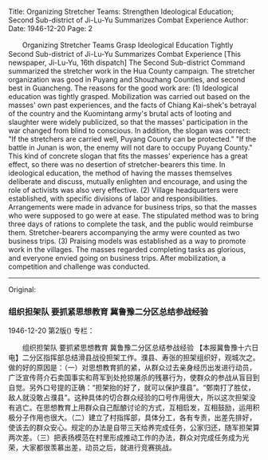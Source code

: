 Title: Organizing Stretcher Teams: Strengthen Ideological Education; Second Sub-district of Ji-Lu-Yu Summarizes Combat Experience
Author:
Date: 1946-12-20
Page: 2

　　Organizing Stretcher Teams
    Grasp Ideological Education Tightly
    Second Sub-district of Ji-Lu-Yu Summarizes Combat Experience
    [This newspaper, Ji-Lu-Yu, 16th dispatch] The Second Sub-district Command summarized the stretcher work in the Hua County campaign. The stretcher organization was good in Puyang and Shouzhang Counties, and second best in Guancheng. The reasons for the good work are: (1) Ideological education was tightly grasped. Mobilization was carried out based on the masses' own past experiences, and the facts of Chiang Kai-shek's betrayal of the country and the Kuomintang army's brutal acts of looting and slaughter were widely publicized, so that the masses' participation in the war changed from blind to conscious. In addition, the slogan was correct: "If the stretchers are carried well, Puyang County can be protected." "If the battle in Junan is won, the enemy will not dare to occupy Puyang County." This kind of concrete slogan that fits the masses' experience has a great effect, so there was no desertion of stretcher-bearers this time. In ideological education, the method of having the masses themselves deliberate and discuss, mutually enlighten and encourage, and using the role of activists was also very effective. (2) Village headquarters were established, with specific divisions of labor and responsibilities. Arrangements were made in advance for business trips, so that the masses who were supposed to go were at ease. The stipulated method was to bring three days of rations to complete the task, and the public would reimburse them. Stretcher-bearers accompanying the army were counted as two business trips. (3) Praising models was established as a way to promote work in the villages. The masses regarded completing tasks as glorious, and everyone envied going on business trips. After mobilization, a competition and challenge was conducted.



<hr /> 

Original: 


### 组织担架队  要抓紧思想教育  冀鲁豫二分区总结参战经验

1946-12-20
第2版()
专栏：

　　组织担架队
    要抓紧思想教育
    冀鲁豫二分区总结参战经验
    【本报冀鲁豫十六日电】二分区指挥部总结滑县战役担架工作。濮县、寿张的担架组织好，观城次之。做的好的原因是：（一）对思想教育抓的紧，从群众过去亲身经历出发进行动员，广泛宣传蒋介石卖国事实和蒋军到处抢掠屠杀的残暴行为，使群众的参战从盲目到自觉。另外口号提的正确：“担架抬的好了，就可以保护濮县”。“鄄南打了胜仗，敌人就没敢占濮县”。这种具体的切合群众经验的口号作用很大，所以这次担架没有逃亡。在思想教育上用群众自己酝酿讨论的方式，互相启发，互相鼓励，运用积极分子作用也很大。（二）建立了村指挥部，具体分工，各有专责，出差先排好，使该去的群众安心。规定的办法是自带三天给养完成任务，公家归还，随军担架算两次差。（三）把表扬模范在村里形成推动工作的办法，群众对完成任务成为光荣，大家都很羡慕出差，动员之后，就进行竞赛挑战。
